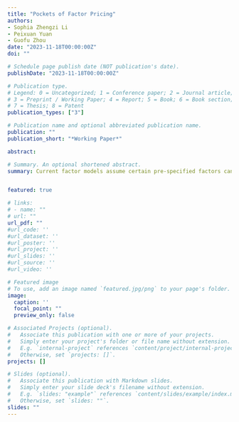 ```yaml
---
title: "Pockets of Factor Pricing"
authors:
- Sophia Zhengzi Li
- Peixuan Yuan
- Guofu Zhou
date: "2023-11-18T00:00:00Z"
doi: ""

# Schedule page publish date (NOT publication's date).
publishDate: "2023-11-18T00:00:00Z"

# Publication type.
# Legend: 0 = Uncategorized; 1 = Conference paper; 2 = Journal article;
# 3 = Preprint / Working Paper; 4 = Report; 5 = Book; 6 = Book section;
# 7 = Thesis; 8 = Patent
publication_types: ["3"]

# Publication name and optional abbreviated publication name.
publication: ""
publication_short: "*Working Paper*"

abstract: 

# Summary. An optional shortened abstract.
summary: Current factor models assume certain pre-specified factors can price or explain asset returns with the same level of ability across time. In contrast with this conventional wisdom, we find that factor's pricing ability exhibit notable temporal variations, and it  tends to cluster in certain periods referred to as "pockets." We propose a real-time approach to effectively identify the pockets, and apply it to a comprehensive set of firm characteristics. We find episodic and distinct dynamics of return predictability for different types of characteristics, contradicting the notion of continuous presence of the same factors with the same pricing ability. Exploiting factor's time-varying predictive power, we construct a composite predictor/factor that achieves a value-weighted hedge return of 3.95% per month with a high t-statistic of 13.87. Additionally, the composite factor pricing model, which incorporates a selection of factors with factor timing, demonstrates superior effectiveness in both explaining and predicting market anomalies. The factor also provides a comprehensive explanation for factor momentum, which is shown a consequence of the past performance of factor returns.


featured: true

# links:
# - name: ""
# url: ""
url_pdf: ""
#url_code: ''
#url_dataset: ''
#url_poster: ''
#url_project: ''
#url_slides: ''
#url_source: ''
#url_video: ''

# Featured image
# To use, add an image named `featured.jpg/png` to your page's folder. 
image:
  caption: ''
  focal_point: ""
  preview_only: false

# Associated Projects (optional).
#   Associate this publication with one or more of your projects.
#   Simply enter your project's folder or file name without extension.
#   E.g. `internal-project` references `content/project/internal-project/index.md`.
#   Otherwise, set `projects: []`.
projects: []

# Slides (optional).
#   Associate this publication with Markdown slides.
#   Simply enter your slide deck's filename without extension.
#   E.g. `slides: "example"` references `content/slides/example/index.md`.
#   Otherwise, set `slides: ""`.
slides: ""
---
```

